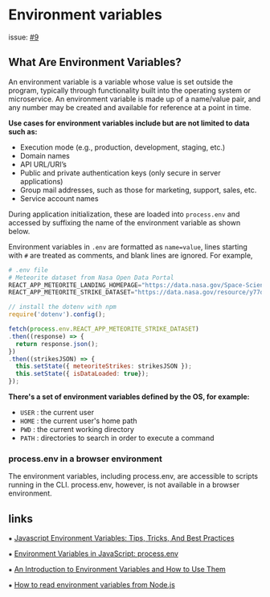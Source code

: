 # Environment variables

issue: [#9](https://github.com/ConnecMent/bank/issues/9)

## What Are Environment Variables?

An environment variable is a variable whose value is set outside the program, typically through functionality built into the operating system or microservice. An environment variable is made up of a name/value pair, and any number may be created and available for reference at a point in time.

**Use cases for environment variables include but are not limited to data such as:**

- Execution mode (e.g., production, development, staging, etc.)
- Domain names
- API URL/URI’s
- Public and private authentication keys (only secure in server applications)
- Group mail addresses, such as those for marketing, support, sales, etc.
- Service account names

During application initialization, these are loaded into `process.env` and accessed by suffixing the name of the environment variable as shown below.

Environment variables in `.env` are formatted as `name=value`, lines starting with `#` are treated as comments, and blank lines are ignored. For example,

```py
# .env file 
# Meteorite dataset from Nasa Open Data Portal
REACT_APP_METEORITE_LANDING_HOMEPAGE="https://data.nasa.gov/Space-Science/Meteorite-Landings/gh4g-9sfh"
REACT_APP_METEORITE_STRIKE_DATASET="https://data.nasa.gov/resource/y77d-th95.json"
```

```js
// install the dotenv with npm
require('dotenv').config();

fetch(process.env.REACT_APP_METEORITE_STRIKE_DATASET)
.then((response) => {
  return response.json();
})
.then((strikesJSON) => {
  this.setState({ meteoriteStrikes: strikesJSON });
  this.setState({ isDataLoaded: true});
});
```

**There's a set of environment variables defined by the OS, for example:**

- `USER` : the current user
- `HOME` : the current user's home path
- `PWD` : the current working directory
- `PATH` : directories to search in order to execute a command

### process.env in a browser environment

The environment variables, including process.env, are accessible to scripts running in the CLI.
process.env, however, is not available in a browser environment.

## links

⁕
[Javascript Environment Variables: Tips, Tricks, And Best Practices](https://onboardbase.com/blog/javascript-environment-variables/)

⁕
[Environment Variables in JavaScript: process.env](https://dmitripavlutin.com/environment-variables-javascript/)

⁕
[An Introduction to Environment Variables and How to Use Them](https://medium.com/chingu/an-introduction-to-environment-variables-and-how-to-use-them-f602f66d15fa)

⁕
[How to read environment variables from Node.js](https://nodejs.org/en/learn/command-line/how-to-read-environment-variables-from-nodejs)

<!-- Mr MRF Dev -->
